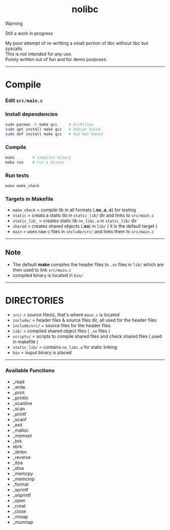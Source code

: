 <h1 align="center">
    nolibc
</h1>

> [!WARNING]
> Still a work in progress


My poor attempt of re-writting a small portion of libc without libc but syscalls </br>
This is not intended for any use. </br>
Purely written out of fun and for demo purposes. </br>

---

# Compile

### Edit `src/main.c`

### Install dependencies 

```sh
sudo pacman -S make gcc     # Archlinux
sudo apt install make gcc   # Debian based 
sudo dnf install make gcc   # Red Hat based
```
### Compile 

```sh
make        # compiles binary
make run    # run's binary
```

### Run tests 

```sh
make make_check
```

### Targets in Makefile

- `make_check` = compile lib in all formats (**.so**,**.a**,**.c**) for testing 
- `static` = creats a static lib in `static_lib/` dir and links to `src/main.c` 
- `static_lib_` = creates static lib `no_libc.a` in `static_lib/` dir
- `shared` = creates shared objects (**.so**) in `lib/` ( it is the default target )
- `main` = uses raw c files in `include/src/` and links them to `src/main.c`

---

## Note

- The default **make** compiles the header files to `.so` files in `lib/` which are then used to link `src/main.c`
- compiled binary is located in `bin/`

---

# DIRECTORIES

- `src/` = source file(s), that's where `main.c` is located
- `include/` = header files & source files dir, all used for the header files
- `include/src/` = source files for the header files
- `iib/` = compiled shared object files ( `.so` files )
- `scripts/` = scripts to compile shared files and check shared files ( used in makefile )
- `static_lib/` = contains `no_libc.a` for static linking
- `bin` = ouput binary is placed

---

### Available Functions

- _read
- _write
- _print
- _println
- _scanline
- _scan
- _printf
- _scanf
- _exit
- _malloc
- _memset
- _brk
- sbrk
- _strlen
- _reverse
- _itoa
- _stoa
- _memcpy
- _memcmp
- _format
- _sprintf
- _snprintf
- _open
- _creat
- _close
- _mmap
- _munmap
